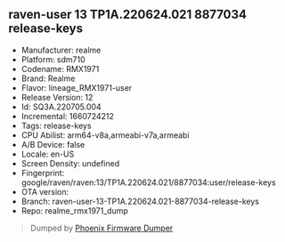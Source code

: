 ## raven-user 13 TP1A.220624.021 8877034 release-keys
- Manufacturer: realme
- Platform: sdm710
- Codename: RMX1971
- Brand: Realme
- Flavor: lineage_RMX1971-user
- Release Version: 12
- Id: SQ3A.220705.004
- Incremental: 1660724212
- Tags: release-keys
- CPU Abilist: arm64-v8a,armeabi-v7a,armeabi
- A/B Device: false
- Locale: en-US
- Screen Density: undefined
- Fingerprint: google/raven/raven:13/TP1A.220624.021/8877034:user/release-keys
- OTA version: 
- Branch: raven-user-13-TP1A.220624.021-8877034-release-keys
- Repo: realme_rmx1971_dump


>Dumped by [Phoenix Firmware Dumper](https://github.com/DroidDumps/phoenix_firmware_dumper)

